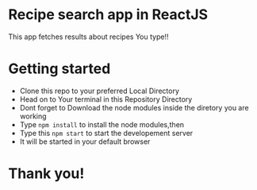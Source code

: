 # Recipe search app in ReactJS

This app fetches results about recipes You type!!

# Getting started

* Clone this repo to your preferred Local Directory
* Head on to Your terminal in this Repository Directory
* Dont forget to Download the node modules inside the diretory you are working
* Type `npm install` to install the node modules,then
* Type this `npm start` to start the developement server
* It will be started in your default browser

# Thank you!

